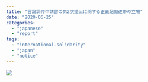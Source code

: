 ```yaml
---
title: "言論調停申請書の第2次提出に関する正義記憶連帯の立場"
date: "2020-06-25"
categories: 
  - "japanese"
  - "report"
tags: 
  - "international-solidarity"
  - "japan"
  - "notice"
---
```


![](https://womenandwar.net/kr/wp-content/uploads/2020/06/강혜정-20200625-2차-언론-조정-신청서-제출_日韓_言論調停申請書の第2次提出に関する正義記憶連帯の立場-일본어.pdf_page_1-791x1024.jpg)
